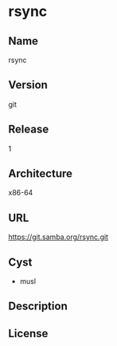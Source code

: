 # rsync

## Name
rsync

## Version
git

## Release
1

## Architecture
x86-64

## URL
https://git.samba.org/rsync.git

## Cyst
* musl

## Description

## License

